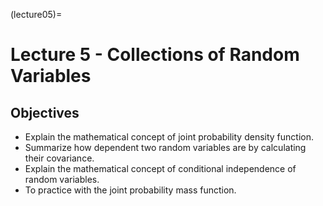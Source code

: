 (lecture05)=
# Lecture 5 - Collections of Random Variables

## Objectives
+ Explain the mathematical concept of joint probability density function.
+ Summarize how dependent two random variables are by calculating their covariance.
+ Explain the mathematical concept of conditional independence of random variables.
+ To practice with the joint probability mass function.
